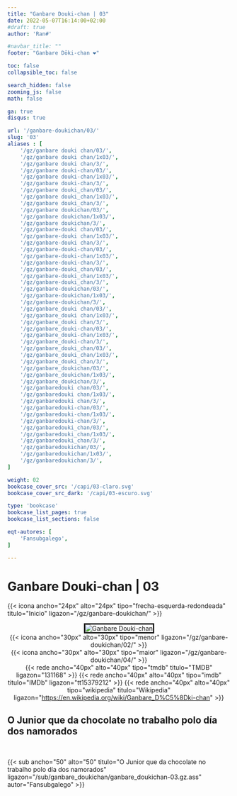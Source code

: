 ```yaml
---
title: "Ganbare Douki-chan | 03"
date: 2022-05-07T16:14:00+02:00
#draft: true
author: 'Ran#'

#navbar_title: ""
footer: "Ganbare Dōki-chan ❤️"

toc: false
collapsible_toc: false

search_hidden: false
zooming_js: false
math: false

ga: true
disqus: true

url: '/ganbare-doukichan/03/'
slug: '03'
aliases : [
    '/gz/ganbare douki chan/03/',
    '/gz/ganbare douki chan/1x03/',
    '/gz/ganbare douki chan/3/',
    '/gz/ganbare douki-chan/03/',
    '/gz/ganbare douki-chan/1x03/',
    '/gz/ganbare douki-chan/3/',
    '/gz/ganbare douki_chan/03/',
    '/gz/ganbare douki_chan/1x03/',
    '/gz/ganbare douki_chan/3/',
    '/gz/ganbare doukichan/03/',
    '/gz/ganbare doukichan/1x03/',
    '/gz/ganbare doukichan/3/',
    '/gz/ganbare-douki chan/03/',
    '/gz/ganbare-douki chan/1x03/',
    '/gz/ganbare-douki chan/3/',
    '/gz/ganbare-douki-chan/03/',
    '/gz/ganbare-douki-chan/1x03/',
    '/gz/ganbare-douki-chan/3/',
    '/gz/ganbare-douki_chan/03/',
    '/gz/ganbare-douki_chan/1x03/',
    '/gz/ganbare-douki_chan/3/',
    '/gz/ganbare-doukichan/03/',
    '/gz/ganbare-doukichan/1x03/',
    '/gz/ganbare-doukichan/3/',
    '/gz/ganbare_douki chan/03/',
    '/gz/ganbare_douki chan/1x03/',
    '/gz/ganbare_douki chan/3/',
    '/gz/ganbare_douki-chan/03/',
    '/gz/ganbare_douki-chan/1x03/',
    '/gz/ganbare_douki-chan/3/',
    '/gz/ganbare_douki_chan/03/',
    '/gz/ganbare_douki_chan/1x03/',
    '/gz/ganbare_douki_chan/3/',
    '/gz/ganbare_doukichan/03/',
    '/gz/ganbare_doukichan/1x03/',
    '/gz/ganbare_doukichan/3/',
    '/gz/ganbaredouki chan/03/',
    '/gz/ganbaredouki chan/1x03/',
    '/gz/ganbaredouki chan/3/',
    '/gz/ganbaredouki-chan/03/',
    '/gz/ganbaredouki-chan/1x03/',
    '/gz/ganbaredouki-chan/3/',
    '/gz/ganbaredouki_chan/03/',
    '/gz/ganbaredouki_chan/1x03/',
    '/gz/ganbaredouki_chan/3/',
    '/gz/ganbaredoukichan/03/',
    '/gz/ganbaredoukichan/1x03/',
    '/gz/ganbaredoukichan/3/',
]

weight: 02
bookcase_cover_src: '/capi/03-claro.svg'
bookcase_cover_src_dark: '/capi/03-escuro.svg'

type: 'bookcase'
bookcase_list_pages: true
bookcase_list_sections: false

eqt-autores: [
    'Fansubgalego',
]

---
```


# Ganbare Douki-chan | 03

{{< icona ancho="24px" alto="24px" tipo="frecha-esquerda-redondeada" titulo="Inicio" ligazon="/gz/ganbare-doukichan/" >}}

<div style="text-align: center">
<img style="border: 3px solid currentColor" title="Ganbare Douki-chan" alt="Ganbare Douki-chan" src="https://www.themoviedb.org/t/p/w500_and_h282_face/j7Whh6BLCU9JvJrlkJU1MDjYQyy.jpg">

<br>

<div style="float: left">
{{< icona ancho="30px" alto="30px" tipo="menor" ligazon="/gz/ganbare-doukichan/02/" >}}
</div>
<div style="float: right">
{{< icona ancho="30px" alto="30px" tipo="maior" ligazon="/gz/ganbare-doukichan/04/" >}}
</div>

{{< rede ancho="40px" alto="40px" tipo="tmdb" titulo="TMDB" ligazon="131168" >}}
{{< rede ancho="40px" alto="40px" tipo="imdb" titulo="IMDb" ligazon="tt15379212" >}}
{{< rede ancho="40px" alto="40px" tipo="wikipedia" titulo="Wikipedia" ligazon="https://en.wikipedia.org/wiki/Ganbare_D%C5%8Dki-chan" >}}
</div>

## O Junior que da chocolate no trabalho polo día dos namorados
<br>

{{< sub ancho="50" alto="50" titulo="O Junior que da chocolate no trabalho polo día dos namorados" ligazon="/sub/ganbare_doukichan/ganbare_doukichan-03.gz.ass" autor="Fansubgalego" >}}
